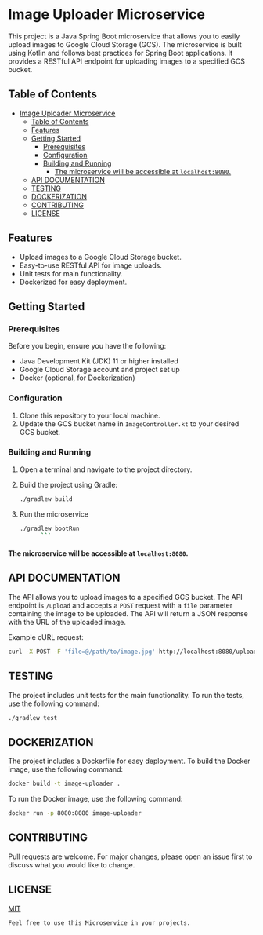 # Image Uploader Microservice

This project is a Java Spring Boot microservice that allows you to easily upload images to Google Cloud Storage (GCS). The microservice is built using Kotlin and follows best practices for Spring Boot applications. It provides a RESTful API endpoint for uploading images to a specified GCS bucket.

## Table of Contents

- [Image Uploader Microservice](#image-uploader-microservice)
	- [Table of Contents](#table-of-contents)
	- [Features](#features)
	- [Getting Started](#getting-started)
		- [Prerequisites](#prerequisites)
		- [Configuration](#configuration)
		- [Building and Running](#building-and-running)
			- [The microservice will be accessible at `localhost:8080`.](#the-microservice-will-be-accessible-at-localhost8080)
	- [API DOCUMENTATION](#api-documentation)
	- [TESTING](#testing)
	- [DOCKERIZATION](#dockerization)
	- [CONTRIBUTING](#contributing)
	- [LICENSE](#license)

## Features

- Upload images to a Google Cloud Storage bucket.
- Easy-to-use RESTful API for image uploads.
- Unit tests for main functionality.
- Dockerized for easy deployment.

## Getting Started

### Prerequisites

Before you begin, ensure you have the following:

- Java Development Kit (JDK) 11 or higher installed
- Google Cloud Storage account and project set up
- Docker (optional, for Dockerization)

### Configuration

1. Clone this repository to your local machine.
2. Update the GCS bucket name in `ImageController.kt` to your desired GCS bucket.

### Building and Running

1. Open a terminal and navigate to the project directory.
2. Build the project using Gradle:

   ```sh
   ./gradlew build
	 ```
3. Run the microservice

    ```sh
    ./gradlew bootRun
          ```

#### The microservice will be accessible at `localhost:8080`.


## API DOCUMENTATION
The API allows you to upload images to a specified GCS bucket. The API endpoint is `/upload` and accepts a `POST` request with a `file` parameter containing the image to be uploaded. The API will return a JSON response with the URL of the uploaded image.

Example cURL request:

```sh
curl -X POST -F 'file=@/path/to/image.jpg' http://localhost:8080/upload
```

## TESTING
The project includes unit tests for the main functionality. To run the tests, use the following command:

```sh
./gradlew test
```

## DOCKERIZATION
The project includes a Dockerfile for easy deployment. To build the Docker image, use the following command:

```sh
docker build -t image-uploader .
```

To run the Docker image, use the following command:

```sh
docker run -p 8080:8080 image-uploader
```

## CONTRIBUTING
Pull requests are welcome. For major changes, please open an issue first to discuss what you would like to change.

## LICENSE
[MIT](https://choosealicense.com/licenses/mit/)

```vbnet
Feel free to use this Microservice in your projects.
```
